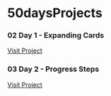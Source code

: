 # 50daysProjects

<h3>02 Day 1 - Expanding Cards</h3>
<a href="https://soubhik37.github.io/50daysProjects/02%20Day%201%20-%20Expanding%20Cards/">Visit Project</a>

<h3>03 Day 2 - Progress Steps</h3>
<a href="https://soubhik37.github.io/50daysProjects/03%20Day%202%20-%20Progress%20Steps/
">Visit Project</a>
